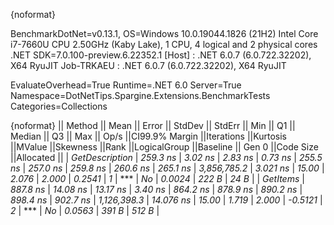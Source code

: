{noformat}

BenchmarkDotNet=v0.13.1, OS=Windows 10.0.19044.1826 (21H2)
Intel Core i7-7660U CPU 2.50GHz (Kaby Lake), 1 CPU, 4 logical and 2 physical cores
.NET SDK=7.0.100-preview.6.22352.1
  [Host]     : .NET 6.0.7 (6.0.722.32202), X64 RyuJIT
  Job-TRKAEU : .NET 6.0.7 (6.0.722.32202), X64 RyuJIT

EvaluateOverhead=True  Runtime=.NET 6.0  Server=True  
Namespace=DotNetTips.Spargine.Extensions.BenchmarkTests  Categories=Collections  

{noformat}
||        Method ||    Mean ||   Error ||  StdDev || StdErr ||     Min ||      Q1 ||  Median ||      Q3 ||     Max ||       Op/s ||CI99.9% Margin ||Iterations ||Kurtosis ||MValue ||Skewness ||Rank ||LogicalGroup ||Baseline || Gen 0 ||Code Size ||Allocated ||
| *GetDescription* | *259.3 ns* |  *3.02 ns* |  *2.83 ns* | *0.73 ns* | *255.5 ns* | *257.0 ns* | *259.8 ns* | *260.6 ns* | *265.1 ns* | *3,856,785.2* |       *3.021 ns* |      *15.00* |    *2.076* |  *2.000* |   *0.2541* |    *1* |            *** |       *No* | *0.0024* |     *222 B* |      *24 B* |
|       *GetItems* | *887.8 ns* | *14.08 ns* | *13.17 ns* | *3.40 ns* | *864.2 ns* | *878.9 ns* | *890.2 ns* | *898.4 ns* | *902.7 ns* | *1,126,398.3* |      *14.076 ns* |      *15.00* |    *1.719* |  *2.000* |  *-0.5121* |    *2* |            *** |       *No* | *0.0563* |     *391 B* |     *512 B* |
